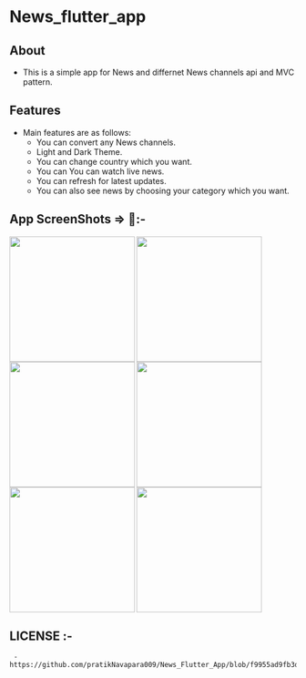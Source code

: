 # News_flutter_app


## About

   - This is a simple app for News and differnet News channels api and MVC pattern.

## Features

- Main features are as follows:
    - You can convert any News channels.
    - Light and Dark Theme.
    - You can change country which you want.
    - You can You can watch live news.
    - You can refresh for latest updates.
    - You can also see news by choosing your category which you want. 
   
## App ScreenShots => 📱:-
<img align="left" src="https://github.com/pratikNavapara009/News_Flutter_App/assets/121868551/f32f045d-ebb9-4622-858e-cb611b7ca6db" width="220px">
<img align="left" src="https://github.com/pratikNavapara009/News_Flutter_App/assets/121868551/f492f140-f4d2-4f0d-a8ea-657bdce86764" width="220px">
<img align="left" src="https://github.com/pratikNavapara009/News_Flutter_App/assets/121868551/1626635e-91b9-405f-a373-f1cb051a4e8a" width="220px">
<img align="left" src="https://github.com/pratikNavapara009/News_Flutter_App/assets/121868551/b8f1b2e8-a4d9-40b8-a736-d416bf124b67" width="220px">
<img align="left" src="https://github.com/pratikNavapara009/News_Flutter_App/assets/121868551/3d5d0013-c163-48e3-a67a-f777111a3186" width="220px">
<img src="https://github.com/pratikNavapara009/News_Flutter_App/assets/121868551/2b610e65-ce58-4712-9c49-394c0e8e5979" width="220px">

## LICENSE :-
     -  https://github.com/pratikNavapara009/News_Flutter_App/blob/f9955ad9fb3d5232d77820c851d81428927504a6/LICENSE
